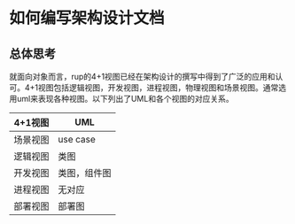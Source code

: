 # 如何编写架构设计文档



## 总体思考
就面向对象而言，rup的4+1视图已经在架构设计的撰写中得到了广泛的应用和认可。4+1视图包括逻辑视图，开发视图，进程视图，物理视图和场景视图。通常选用uml来表现各种视图。以下列出了UML和各个视图的对应关系。

| 4+1视图 | UML |
| -- | -- |
| 场景视图| use case |
| 逻辑视图 | 类图 |
| 开发视图 | 类图，组件图|
| 进程视图 | 无对应 |
| 部署视图 | 部署图 |


